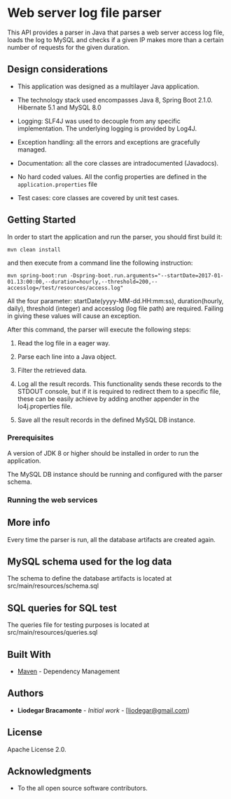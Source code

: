 # Web server log file parser

This API provides a parser in Java that parses a web server access log file, loads the log to MySQL and checks if a given IP makes more than
a certain number of requests for the given duration.

## Design considerations
- This application was designed as a multilayer Java application.

- The technology stack used encompasses Java 8, Spring Boot 2.1.0. Hibernate 5.1 and MySQL 8.0

- Logging: SLF4J was used to decouple from any specific implementation. The underlying logging is provided by Log4J.

- Exception handling: all the errors and exceptions are gracefully managed.

- Documentation: all the core classes are intradocumented (Javadocs).

- No hard coded values. All the config properties are defined in the `application.properties` file

- Test cases: core classes are covered by unit test cases.

## Getting Started

In order to start the application and run the parser, you should first build it:

`mvn clean install`

and then execute from a command line the following instruction:

`mvn spring-boot:run -Dspring-boot.run.arguments="--startDate=2017-01-01.13:00:00,--duration=hourly,--threshold=200,--accesslog=/test/resources/access.log"`

All the four parameter: startDate(yyyy-MM-dd.HH:mm:ss), duration(hourly, daily),  threshold (integer) and accesslog (log file path) are required. Failing in giving these values will cause an exception.

After this command, the parser will execute the following steps:

1. Read the log file in a eager way.

2. Parse each line into a Java object.

3. Filter the retrieved data.

4. Log all the result records. This functionality sends these records to the STDOUT console, but if
it is required to redirect them to a specific file, these can be easily achieve by adding another appender in the lo4j.properties file.

5. Save all the result records in the defined MySQL DB instance.

### Prerequisites

A version of JDK 8 or higher should be installed in order to run the application.

The MySQL DB instance should be running and configured with the parser schema.


### Running the web services

## More info

Every time the parser is run, all the database artifacts are created again.


## MySQL schema used for the log data
The schema to define the database artifacts is located at src/main/resources/schema.sql

## SQL queries for SQL test
The queries file for testing purposes is located at src/main/resources/queries.sql

## Built With

* [Maven](https://maven.apache.org/) - Dependency Management


## Authors

* **Liodegar Bracamonte** - *Initial work* - [liodegar@gmail.com)


## License

Apache License 2.0.

## Acknowledgments

* To the all open source software contributors.


